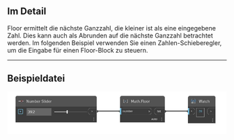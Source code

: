 ## Im Detail
Floor ermittelt die nächste Ganzzahl, die kleiner ist als eine eingegebene Zahl. Dies kann auch als Abrunden auf die nächste Ganzzahl betrachtet werden. Im folgenden Beispiel verwenden Sie einen Zahlen-Schieberegler, um die Eingabe für einen Floor-Block zu steuern.
___
## Beispieldatei

![Floor](./DSCore.Math.Floor_img.jpg)

